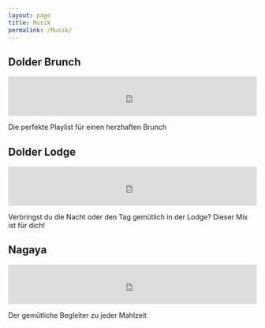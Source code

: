 ```yaml
---
layout: page
title: Musik
permalink: /Musik/
---
```


## Dolder Brunch

<iframe src="https://open.spotify.com/embed/playlist/1qDPlhmW1Uivxl8w13vKWS" width="100%" height="80" frameBorder="0" allowtransparency="true" allow="encrypted-media"></iframe>

Die perfekte Playlist für einen herzhaften Brunch



## Dolder Lodge

<iframe src="https://open.spotify.com/embed/playlist/1SCkzZHTnjfmYbauSwqN6T" width="100%" height="80" frameBorder="0" allowtransparency="true" allow="encrypted-media"></iframe>

Verbringst du die Nacht oder den Tag gemütlich in der Lodge? Dieser Mix ist für dich!

## Nagaya

<iframe src="https://open.spotify.com/embed/playlist/6eYGpeMomjBOggzoP8z0o1" width="100%" height="80" frameBorder="0" allowtransparency="true" allow="encrypted-media"></iframe>

Der gemütliche Begleiter zu jeder Mahlzeit
